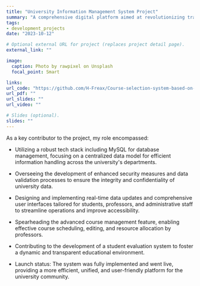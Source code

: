 ```yaml
---
title: "University Information Management System Project"
summary: "A comprehensive digital platform aimed at revolutionizing traditional university information systems by centralizing data management and enhancing user experience for students, professors, and administrative staff."
tags:
- development_projects
date: "2023-10-12"

# Optional external URL for project (replaces project detail page).
external_link: ""

image:
  caption: Photo by rawpixel on Unsplash
  focal_point: Smart

links:
url_code: "https://github.com/H-Freax/Course-selection-system-based-on-Swing"
url_pdf: ""
url_slides: ""
url_video: ""

# Slides (optional).
slides: ""
---
```

As a key contributor to the project, my role encompassed:

- Utilizing a robust tech stack including MySQL for database management, focusing on a centralized data model for efficient information handling across the university's departments.

- Overseeing the development of enhanced security measures and data validation processes to ensure the integrity and confidentiality of university data.

- Designing and implementing real-time data updates and comprehensive user interfaces tailored for students, professors, and administrative staff to streamline operations and improve accessibility.

- Spearheading the advanced course management feature, enabling effective course scheduling, editing, and resource allocation by professors.

- Contributing to the development of a student evaluation system to foster a dynamic and transparent educational environment.

- Launch status: The system was fully implemented and went live, providing a more efficient, unified, and user-friendly platform for the university community.
